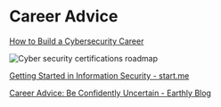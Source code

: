# Career Advice

[How to Build a Cybersecurity Career](https://danielmiessler.com/blog/build-successful-infosec-career/#education)

![Cyber security certifications roadmap](https://trello.com/1/cards/5fa7101cd263333861e3e6ab/attachments/5fa7101cd263333861e3e6af/previews/5fa7101dd263333861e3e6bd/download/h61ytobb7sx51.png)

[Getting Started in Information Security - start.me](https://start.me/p/ADwq1n/getting-started-in-information-security)

[Career Advice: Be Confidently Uncertain - Earthly Blog](https://earthly.dev/blog/confidently-uncertain/)
